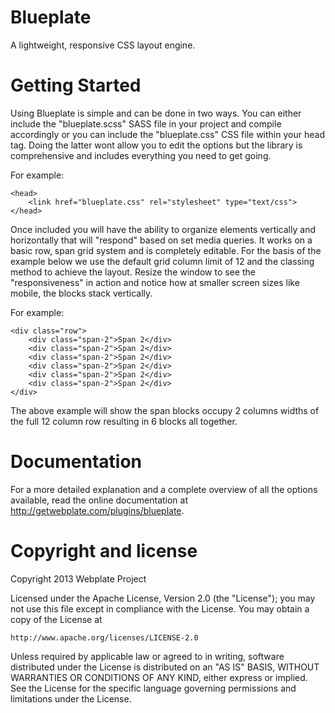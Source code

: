 Blueplate
=========

A lightweight, responsive CSS layout engine.


Getting Started
=========

Using Blueplate is simple and can be done in two ways. You can either include the "blueplate.scss" SASS file in your project and compile accordingly or you can include the "blueplate.css" CSS file within your head tag. Doing the latter wont allow you to edit the options but the library is comprehensive and includes everything you need to get going.

For example:
```
<head>
    <link href="blueplate.css" rel="stylesheet" type="text/css">
</head>
```

Once included you will have the ability to organize elements vertically and horizontally that will "respond" based on set media queries. It works on a basic row, span grid system and is completely editable. For the basis of the example below we use the default grid column limit of 12 and the classing method to achieve the layout. Resize the window to see the "responsiveness" in action and notice how at smaller screen sizes like mobile, the blocks stack vertically.

For example:
```
<div class="row">
    <div class="span-2">Span 2</div>
    <div class="span-2">Span 2</div>
    <div class="span-2">Span 2</div>
    <div class="span-2">Span 2</div>
    <div class="span-2">Span 2</div>
    <div class="span-2">Span 2</div>
</div>
```

The above example will show the span blocks occupy 2 columns widths of the full 12 column row resulting in 6 blocks all together.


Documentation
=========

For a more detailed explanation and a complete overview of all the options available, read the online documentation at http://getwebplate.com/plugins/blueplate.


Copyright and license
=========

Copyright 2013 Webplate Project

Licensed under the Apache License, Version 2.0 (the "License");
you may not use this file except in compliance with the License.
You may obtain a copy of the License at

    http://www.apache.org/licenses/LICENSE-2.0

Unless required by applicable law or agreed to in writing, software
distributed under the License is distributed on an "AS IS" BASIS,
WITHOUT WARRANTIES OR CONDITIONS OF ANY KIND, either express or implied.
See the License for the specific language governing permissions and
limitations under the License.
